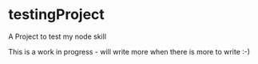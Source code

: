 # testingProject

A Project to test my node skill

This is a work in progress - will write more when there is more to write :-)
